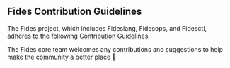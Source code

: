 ## Fides Contribution Guidelines

The Fides project, which includes Fideslang, Fidesops, and Fidesctl, adheres to the following [Contribution Guidelines](https://ethyca.github.io/fides/development/overview/).

The Fides core team welcomes any contributions and suggestions to help make the community a better place 🤝
